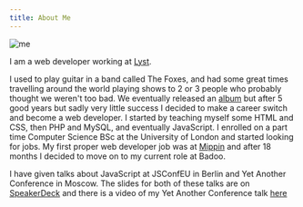 ```yaml
---
title: About Me
---
```


![me](https://secure.gravatar.com/avatar/0324ece38e4ae25a75c52f2bbec7967a?s=200)

I am a web developer working at [Lyst](http://www.lyst.com).

I used to play guitar in a band called The Foxes, and had some great times travelling around the world playing shows to 2 or 3 people who probably thought we weren't too bad. We eventually released an <a href="http://www.last.fm/music/The+Foxes/Last+of+Many">album</a> but after 5 good years but sadly very little success I decided to make a career switch and become a web developer. I started by teaching myself some HTML and CSS, then PHP and MySQL, and eventually JavaScript. I enrolled on a part time Computer Science BSc at the University of London and started looking for jobs. My first proper web developer job was at <a href="http://www.mippin.com/web/">Mippin</a> and after 18 months I decided to move on to my current role at Badoo.

I have given talks about JavaScript at JSConfEU in Berlin and Yet Another Conference in Moscow. The slides for both of these talks are on <a href="https://speakerdeck.com/jonbretman">SpeakerDeck</a> and there is a video of my Yet Another Conference talk <a href="http://tech.yandex.ru/events/yac/2013/talks/1116/">here</a>
